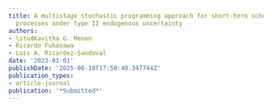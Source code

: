 ```yaml
---
title: A multistage stochastic programming approach for short-term scheduling of batch
  processes under type II endogenous uncertainty
authors:
- \studKavitha G. Menon
- Ricardo Fukasawa
- Luis A. Ricardez-Sandoval
date: '2023-01-01'
publishDate: '2025-06-18T17:50:40.347744Z'
publication_types:
- article-journal
publication: '*Submitted*'
---
```

